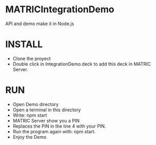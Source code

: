 # MATRICIntegrationDemo

API and demo make it in Node.js

# INSTALL

- Clone the proyect
- Double click in IntegrationDemo.deck to add this deck in MATRIC Server.

# RUN

- Open Demo directory
- Open a terminal in this directory
- Write: npm start
- MATRIC Server show you a PIN
- Replaces the PIN in the line 4 with your PIN.
- Run the program again with: npm start.
- Enjoy the Demo
